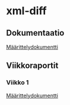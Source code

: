# xml-diff

## Dokumentaatio

[Määrittelydokumentti](docs/maarittelydokumentti.md)

## Viikkoraportit
### Viikko 1

[Määrittelydokumentti](docs/maarittelydokumentti.md)